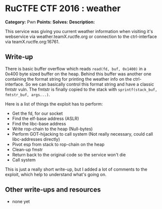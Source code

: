 # RuCTFE CTF 2016 : weather

**Category:** Pwn
**Points:** 
**Solves:** 
**Description:**

This service was giving you current weather information when visiting it's
webservice via weather.teamX.ructfe.org or connection to the ctrl-interface
via teamX.ructfe.org:16761.
## Write-up

There is basic buffer overflow which reads `read(fd, buf, 0x1400)`
in a 0x400 byte sized buffer on the heap. Behind this buffer was another one
containing the format string for printing the weather info on the ctrl-interface.
So we can basically control this format string and have a classic fmtstr vuln.
The fmtstr is finally copied to the stack with `sprintf(stack_buf, fmtstr_buf, args...)`.

Here is a list of things the exploit has to perform:
* Get the fd, for our socket
* Find the elf-base address (ASLR)
* Find the libc-base address
* Write rop-chain to the heap (Null-bytes)
* Perform GOT-hijacking to call system (Not really necessary, could call libc-addresses directly)
* Pivot esp from stack to rop-chain on the heap
* Clean-up fmstr
* Return back to the original code so the service won't die
* Call system

This is just a really short write-up, but I added a lot of comments to the exploit,
which help to understand what's going on.

## Other write-ups and resources

* none yet
